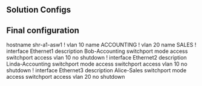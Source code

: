## Solution Configs

## Final configuration

hostname shr-a1-asw1
!
vlan 10
 name ACCOUNTING
!
vlan 20
 name SALES
!
interface Ethernet1
 description Bob-Accounting
 switchport mode access
 switchport access vlan 10
 no shutdown
!
interface Ethernet2
 description Linda-Accounting
 switchport mode access
 switchport access vlan 10
 no shutdown
!
interface Ethernet3
 description Alice-Sales
 switchport mode access
 switchport access vlan 20
 no shutdown
